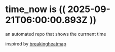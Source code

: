 # time_now is (( 2025-09-21T06:00:00.893Z ))

an automated repo that shows the currnent time

inspired by [breakingheatmap](https://github.com/breakingheatmap/breakingheatmap)